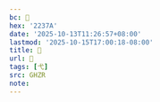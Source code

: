 ```yaml
---
bc: 𢍺
hex: '2237A'
date: '2025-10-13T11:26:57+08:00'
lastmod: '2025-10-15T17:00:18-08:00'
title: 󰔢
url: 󰔢
tags: [弋]
src: GHZR
note:
---
```

